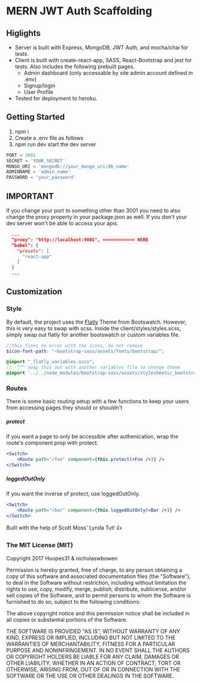 # MERN JWT Auth Scaffolding

## Higlights

 * Server is built with Express, MongoDB, JWT Auth, and mocha/chai for tests.
 * Client is built with create-react-app, SASS, React-Bootstrap and jest for tests. Also includes the following prebuilt pages.
    * Admin dashboard (only accessable by site admin account defined in .env)
    * Signup/login
    * User Profile
 * Tested for deployment to heroku.

## Getting Started

 1. npm i 
 2. Create a .env file as follows
 3. npm run dev start the dev server

 
 ```javascript
 PORT = 3001
 SECRET = 'YOUR_SECRET'
 MONGO_URI = 'mongodb://your_mongo_uri/db_name'
 ADMINNAME = 'admin_name'
 PASSWORD = 'your_password'
 ```
 ## IMPORTANT

If you change your port to something other than 3001 you need to also change the proxy property in your package.json as well. If you don't your dev server won't be able to access your apis.
```json
  ...
  "proxy": "http://localhost:9001", <<<<<<<<<<<< HERE
  "babel": {
    "presets": [
      "react-app"
    ]
  }
  ...
```
## Customization

### Style
By default, the project uses the [Flatly](https://bootswatch.com/flatly/) Theme from Bootswatch. However, this is very easy to swap with scss. Inside the  client/styles/styles.scss, simply swap out flatly for another bootswatch or custom variables file. 
```scss
//this fixes an error with the icons, do not remove
$icon-font-path: "~bootstrap-sass/assets/fonts/bootstrap/";

@import "_flatly_variables.scss"; 
//  ^^^ swap this out with another variables file to change theme
@import '../../node_modules/bootstrap-sass/assets/stylesheets/_bootstrap.scss';
```
### Routes
There is some basic routing setup with a few functions to keep your users from accessing pages they should or shouldn't


##### protect
If you want a page to only be accessible after authenication, wrap the route's component prop with protect.
```jsx
<Switch>
    <Route path="/foo" component={this.protect(<Foo />)} />
</Switch>
```
##### loggedOutOnly
If you want the inverse of protect, use loggedOutOnly.
```jsx
<Switch>
    <Route path="/bar" component={this.loggedOutOnly(<Bar />)} />
</Switch>
```

Built with the help of Scott Moss' Lynda Tut! :+1:

### The MIT License (MIT)
Copyright 2017 Hoopes31 & nicholaswbowen

Permission is hereby granted, free of charge, to any person obtaining a copy of this software and associated documentation files (the "Software"), to deal in the Software without restriction, including without limitation the rights to use, copy, modify, merge, publish, distribute, sublicense, and/or sell copies of the Software, and to permit persons to whom the Software is furnished to do so, subject to the following conditions:

The above copyright notice and this permission notice shall be included in all copies or substantial portions of the Software.

THE SOFTWARE IS PROVIDED "AS IS", WITHOUT WARRANTY OF ANY KIND, EXPRESS OR IMPLIED, INCLUDING BUT NOT LIMITED TO THE WARRANTIES OF MERCHANTABILITY, FITNESS FOR A PARTICULAR PURPOSE AND NONINFRINGEMENT. IN NO EVENT SHALL THE AUTHORS OR COPYRIGHT HOLDERS BE LIABLE FOR ANY CLAIM, DAMAGES OR OTHER LIABILITY, WHETHER IN AN ACTION OF CONTRACT, TORT OR OTHERWISE, ARISING FROM, OUT OF OR IN CONNECTION WITH THE SOFTWARE OR THE USE OR OTHER DEALINGS IN THE SOFTWARE.


